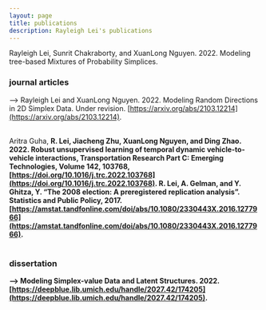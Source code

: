 ```yaml
---
layout: page
title: publications
description: Rayleigh Lei's publications
---
```


<!--
<div class="navbar">
    <div class="navbar-inner">
        <ul class="nav">
            <li><a href="#book">book</a></li>
	    <li><a href="#upcoming">upcoming articles</a></li>
            <li><a href="#articles">articles</a></li>
            <li><a href="#editorials">editorials</a></li>
            <li><a href="#letters">letters</a></li>
            <li><a href="#chapters">chapters</a></li>
            <li><a href="#techreports">tech reports</a></li>
            <li><a href="#thesis">dissertation</a></li>
        </ul>
    </div>
</div>

### <a name="upcoming"></a>upcoming papers
-->
Rayleigh Lei, Sunrit Chakraborty, and XuanLong Nguyen. 2022. Modeling tree-based
Mixtures of Probability Simplices.

### <a name="articles"></a>journal articles
-->
Rayleigh Lei and XuanLong Nguyen. 2022. Modeling Random Directions in 2D
Simplex Data. Under revision. [https://arxiv.org/abs/2103.12214](https://arxiv.org/abs/2103.12214).
<br/>
<br/>

Aritra Guha, <b>R. Lei<b>, Jiacheng Zhu, XuanLong Nguyen, and Ding Zhao. 2022.
Robust unsupervised learning of temporal dynamic vehicle-to-vehicle interactions, Transportation Research Part C: Emerging Technologies, Volume 142, 103768, [https://doi.org/10.1016/j.trc.2022.103768](https://doi.org/10.1016/j.trc.2022.103768).
<b>R. Lei<b>, A. Gelman, and Y. Ghitza, Y. “The 2008 election: A preregistered replication analysis”. Statistics and Public Policy, 2017. [https://amstat.tandfonline.com/doi/abs/10.1080/2330443X.2016.1277966](https://amstat.tandfonline.com/doi/abs/10.1080/2330443X.2016.1277966).
<br/>
<br/>


### <a name="thesis"></a>dissertation
-->
Modeling Simplex-value Data and Latent Structures. 2022. [https://deepblue.lib.umich.edu/handle/2027.42/174205](https://deepblue.lib.umich.edu/handle/2027.42/174205).